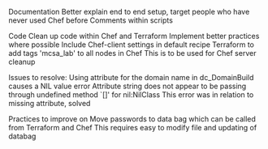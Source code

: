 Documentation
    Better explain end to end setup, target people who have never used Chef before
    Comments within scripts

Code
    Clean up code within Chef and Terraform
    Implement better practices where possible
    Include Chef-client settings in default recipe
    Terraform to add tags 'mcsa_lab' to all nodes in Chef
        This is to be used for Chef server cleanup

Issues to resolve:
    Using attribute for the domain name in dc_DomainBuild causes a NIL value error
        Attribute string does not appear to be passing through undefined method `[]' for nil:NilClass
        This error was in relation to missing attribute, solved

Practices to improve on
    Move passwords to data bag which can be called from Terraform and Chef
    This requires easy to modify file and updating of databag

